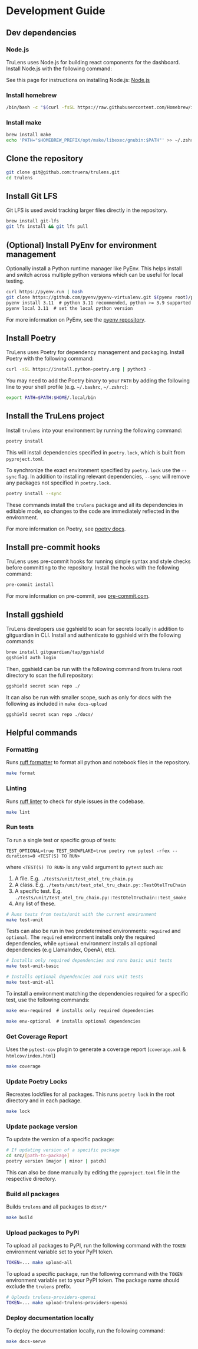 # Development Guide

## Dev dependencies

### Node.js

TruLens uses Node.js for building react components for the dashboard. Install Node.js with the following command:

See this page for instructions on installing Node.js: [Node.js](https://nodejs.org/en/download/)


### Install homebrew

```bash
/bin/bash -c "$(curl -fsSL https://raw.githubusercontent.com/Homebrew/install/HEAD/install.sh)"
```

### Install make

```bash
brew install make
echo 'PATH="$HOMEBREW_PREFIX/opt/make/libexec/gnubin:$PATH"' >> ~/.zshrc
```

## Clone the repository

```bash
git clone git@github.com:truera/trulens.git
cd trulens
```

## Install Git LFS

Git LFS is used avoid tracking larger files directly in the repository.

```bash
brew install git-lfs
git lfs install && git lfs pull
```

## (Optional) Install PyEnv for environment management

Optionally install a Python runtime manager like PyEnv. This helps install and switch across multiple python versions which can be useful for local testing.

```bash
curl https://pyenv.run | bash
git clone https://github.com/pyenv/pyenv-virtualenv.git $(pyenv root)/plugins/pyenv-virtualenv
pyenv install 3.11  # python 3.11 recommended, python >= 3.9 supported
pyenv local 3.11  # set the local python version
```

For more information on PyEnv, see the [pyenv repository](https://github.com/pyenv/pyenv).

## Install Poetry

TruLens uses Poetry for dependency management and packaging. Install Poetry with the following command:

```bash
curl -sSL https://install.python-poetry.org | python3 -
```

You may need to add the Poetry binary to your `PATH` by adding the following line to your shell profile (e.g. `~/.bashrc`, `~/.zshrc`):

```bash
export PATH=$PATH:$HOME/.local/bin
```

## Install the TruLens project

Install `trulens` into your environment by running the following command:

```bash
poetry install
```

This will install dependencies specified in `poetry.lock`, which is built from `pyproject.toml`.

To synchronize the exact environment specified by `poetry.lock` use the `--sync` flag. In addition to installing relevant dependencies, `--sync` will remove any packages not specified in `poetry.lock`.

```bash
poetry install --sync
```

These commands install the `trulens` package and all its dependencies in editable mode, so changes to the code are immediately reflected in the environment.

For more information on Poetry, see [poetry docs](https://python-poetry.org/docs/).

## Install pre-commit hooks

TruLens uses pre-commit hooks for running simple syntax and style checks before committing to the repository. Install the hooks with the following command:

```bash
pre-commit install
```

For more information on pre-commit, see [pre-commit.com](https://pre-commit.com/).

## Install ggshield

TruLens developers use ggshield to scan for secrets locally in addition to gitguardian in CLI. Install and authenticate to ggshield with the following commands:

```bash
brew install gitguardian/tap/ggshield
ggshield auth login
```

Then, ggshield can be run with the following command from trulens root directory to scan the full repository:

```bash
ggshield secret scan repo ./
```

It can also be run with smaller scope, such as only for docs with the following as included in `make docs-upload`

```bash
ggshield secret scan repo ./docs/
```

## Helpful commands

### Formatting

Runs [ruff formatter](https://docs.astral.sh/ruff/formatter/) to format all python and notebook files in the repository.

```bash
make format
```

### Linting

Runs [ruff linter](https://docs.astral.sh/ruff/linter/) to check for style issues in the codebase.

```bash
make lint
```

### Run tests

To run a single test or specific group of tests:
```
TEST_OPTIONAL=true TEST_SNOWFLAKE=true poetry run pytest -rfex --durations=0 <TEST(S) TO RUN>
```
where `<TEST(S) TO RUN>` is any valid argument to `pytest` such as:
1. A file. E.g. `./tests/unit/test_otel_tru_chain.py`
2. A class. E.g. `./tests/unit/test_otel_tru_chain.py::TestOtelTruChain`
3. A specific test. E.g. `./tests/unit/test_otel_tru_chain.py::TestOtelTruChain::test_smoke`
4. Any list of these.

```bash
# Runs tests from tests/unit with the current environment
make test-unit
```

Tests can also be run in two predetermined environments: `required` and `optional`.
The `required` environment installs only the required dependencies, while `optional` environment installs all optional dependencies (e.g LlamaIndex, OpenAI, etc).

```bash
# Installs only required dependencies and runs basic unit tests
make test-unit-basic
```

```bash
# Installs optional dependencies and runs unit tests
make test-unit-all
```

To install a environment matching the dependencies required for a specific test, use the following commands:

```bash
make env-required  # installs only required dependencies

make env-optional  # installs optional dependencies
```

### Get Coverage Report

Uses the `pytest-cov` plugin to generate a coverage report (`coverage.xml` & `htmlcov/index.html`)

```bash
make coverage
```

### Update Poetry Locks

Recreates lockfiles for all packages. This runs `poetry lock` in the root directory and in each package.

```bash
make lock
```

### Update package version

To update the version of a specific package:

```bash
# If updating version of a specific package
cd src/[path-to-package]
poetry version [major | minor | patch]
```

This can also be done manually by editing the `pyproject.toml` file in the respective directory.

### Build all packages

Builds `trulens` and all packages to `dist/*`

```bash
make build
```

### Upload packages to PyPI

To upload all packages to PyPI, run the following command with the `TOKEN` environment variable set to your PyPI token.

```bash
TOKEN=... make upload-all
```

To upload a specific package, run the following command with the `TOKEN` environment variable set to your PyPI token. The package name should exclude the `trulens` prefix.

```bash
# Uploads trulens-providers-openai
TOKEN=... make upload-trulens-providers-openai
```

### Deploy documentation locally

To deploy the documentation locally, run the following command:

```bash
make docs-serve
```
